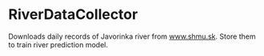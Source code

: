 # RiverDataCollector
Downloads daily records of Javorinka river from www.shmu.sk. Store them to train river prediction model.
